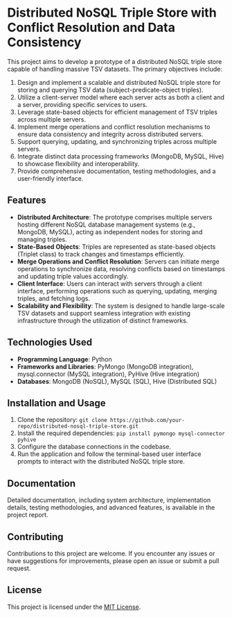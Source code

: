 # Distributed NoSQL Triple Store with Conflict Resolution and Data Consistency

This project aims to develop a prototype of a distributed NoSQL triple store capable of handling massive TSV datasets. The primary objectives include:

1. Design and implement a scalable and distributed NoSQL triple store for storing and querying TSV data (subject-predicate-object triples).
2. Utilize a client-server model where each server acts as both a client and a server, providing specific services to users.
3. Leverage state-based objects for efficient management of TSV triples across multiple servers.
4. Implement merge operations and conflict resolution mechanisms to ensure data consistency and integrity across distributed servers.
5. Support querying, updating, and synchronizing triples across multiple servers.
6. Integrate distinct data processing frameworks (MongoDB, MySQL, Hive) to showcase flexibility and interoperability.
7. Provide comprehensive documentation, testing methodologies, and a user-friendly interface.

## Features

- **Distributed Architecture**: The prototype comprises multiple servers hosting different NoSQL database management systems (e.g., MongoDB, MySQL), acting as independent nodes for storing and managing triples.
- **State-Based Objects**: Triples are represented as state-based objects (Triplet class) to track changes and timestamps efficiently.
- **Merge Operations and Conflict Resolution**: Servers can initiate merge operations to synchronize data, resolving conflicts based on timestamps and updating triple values accordingly.
- **Client Interface**: Users can interact with servers through a client interface, performing operations such as querying, updating, merging triples, and fetching logs.
- **Scalability and Flexibility**: The system is designed to handle large-scale TSV datasets and support seamless integration with existing infrastructure through the utilization of distinct frameworks.

## Technologies Used

- **Programming Language**: Python
- **Frameworks and Libraries**: PyMongo (MongoDB integration), mysql.connector (MySQL integration), PyHive (Hive integration)
- **Databases**: MongoDB (NoSQL), MySQL (SQL), Hive (Distributed SQL)

## Installation and Usage

1. Clone the repository: `git clone https://github.com/your-repo/distributed-nosql-triple-store.git`
2. Install the required dependencies: `pip install pymongo mysql-connector pyhive`
3. Configure the database connections in the codebase.
4. Run the application and follow the terminal-based user interface prompts to interact with the distributed NoSQL triple store.

## Documentation

Detailed documentation, including system architecture, implementation details, testing methodologies, and advanced features, is available in the project report.

## Contributing

Contributions to this project are welcome. If you encounter any issues or have suggestions for improvements, please open an issue or submit a pull request.

## License

This project is licensed under the [MIT License](LICENSE).

